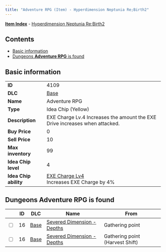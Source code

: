 ```yaml
---
title: "Adventure RPG (Item) - Hyperdimension Neptunia Re;Birth2"
---
```


[**Item Index**](/neptunia/rb2/item/index.html) - [Hyperdimension Neptunia Re;Birth2](/neptunia/rb2)

## Contents

- [Basic information](#basic-information)
- [Dungeons **Adventure RPG** is found](#dungeons-adventure-rpg-is-found)

## Basic information

|   |   |
| -- | -- |
| **ID** | 4109 |
| **DLC** | [Base](/neptunia/rb2/dlc/0-base.html) |
| **Name** | Adventure RPG |
| **Type** | Idea Chip (Yellow) |
| **Description** | EXE Charge Lv.4 Increases the amount the EXE Drive increases when attacked. |
| **Buy Price** | 0 |
| **Sell Price** | 10 |
| **Max inventory** | 99 |
| **Idea Chip level** | 4 |
| **Idea Chip ability** | [EXE Charge Lv4](/neptunia/rb2/ability/0-9508-exe-charge-lv4.html)<br />Increases EXE Charge by 4% |

## Dungeons **Adventure RPG** is found

|    | ID | DLC | Name | From |
| -- | -- | --- | ---- | ---- |
| <input type="checkbox" id="rb2-dungeon-0-16" class="trackbox" /> | 16 | [Base](/neptunia/rb2/dlc/0-base.html) | [Severed Dimension - Depths](/neptunia/rb2/dungeon/0-16-severed-dimension-depths.html) | Gathering point |
| <input type="checkbox" id="rb2-dungeon-0-16" class="trackbox" /> | 16 | [Base](/neptunia/rb2/dlc/0-base.html) | [Severed Dimension - Depths](/neptunia/rb2/dungeon/0-16-severed-dimension-depths.html) | Gathering point (Harvest Shift) |